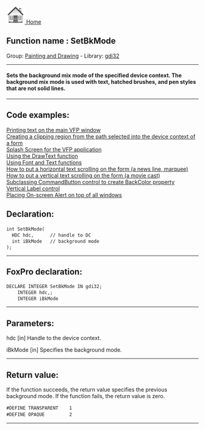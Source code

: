 [<img src="../../images/home.png"> Home ](https://github.com/VFPX/Win32API)  

## Function name : SetBkMode
Group: [Painting and Drawing](../../functions_group.md#Painting_and_Drawing)  -  Library: [gdi32](../../Libraries.md#gdi32)  
***  


#### Sets the background mix mode of the specified device context. The background mix mode is used with text, hatched brushes, and pen styles that are not solid lines.
***  


## Code examples:
[Printing text on the main VFP window](../../samples/sample_035.md)  
[Creating a clipping region from the path selected into the device context of a form](../../samples/sample_144.md)  
[Splash Screen for the VFP application](../../samples/sample_294.md)  
[Using the DrawText function](../../samples/sample_303.md)  
[Using Font and Text functions](../../samples/sample_304.md)  
[How to put a horizontal text scrolling on the form (a news line, marquee)](../../samples/sample_352.md)  
[How to put a vertical text scrolling on the form (a movie cast)](../../samples/sample_354.md)  
[Subclassing CommandButton control to create BackColor property](../../samples/sample_392.md)  
[Vertical Label control](../../samples/sample_398.md)  
[Placing On-screen Alert on top of all windows](../../samples/sample_504.md)  

## Declaration:
```foxpro  
int SetBkMode(
  HDC hdc,      // handle to DC
  int iBkMode   // background mode
);  
```  
***  


## FoxPro declaration:
```foxpro  
DECLARE INTEGER SetBkMode IN gdi32;
	INTEGER hdc,;
	INTEGER iBkMode  
```  
***  


## Parameters:
hdc 
[in] Handle to the device context. 

iBkMode 
[in] Specifies the background mode.  
***  


## Return value:
If the function succeeds, the return value specifies the previous background mode. If the function fails, the return value is zero.  
```txt
#DEFINE TRANSPARENT    1  
#DEFINE OPAQUE         2
```
***  

